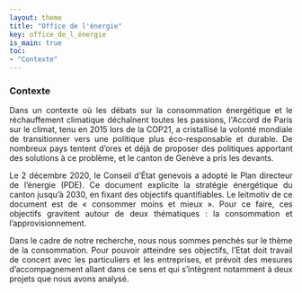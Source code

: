 ```yaml
---
layout: theme
title: "Office de l'énergie"
key: office_de_l_énergie
is_main: true
toc:
- "Contexte"
---
```


### Contexte
<div align="justify">Dans un contexte où les débats sur la consommation énergétique et le réchauffement climatique déchaînent toutes les passions, l'Accord de Paris sur le climat, tenu en 2015 lors de la COP21, a cristallisé la volonté mondiale de transitionner vers une politique plus éco-responsable et durable. De nombreux pays tentent d’ores et déjà de proposer des politiques apportant des solutions à ce problème, et le canton de Genève a pris les devants.

Le 2 décembre 2020, le Conseil d’État genevois a adopté le Plan directeur de l’énergie (PDE). Ce document explicite la stratégie énergétique du canton jusqu’à 2030, en fixant des objectifs quantifiables. Le leitmotiv de ce document est de « consommer moins et mieux ». Pour ce faire, ces objectifs gravitent autour de deux thématiques : la consommation et l’approvisionnement.

Dans le cadre de notre recherche, nous nous sommes penchés sur le thème de la consommation. Pour pouvoir atteindre ses objectifs, l’Etat doit travail de concert avec les particuliers et les entreprises, et prévoit des mesures d’accompagnement allant dans ce sens et qui s’intègrent notamment à deux projets que nous avons analysé.<div>
